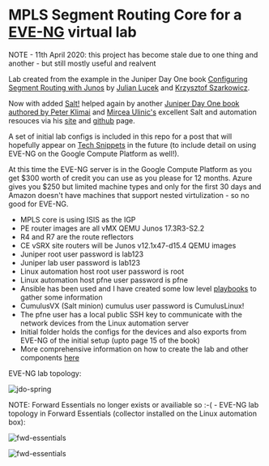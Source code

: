 # MPLS Segment Routing Core for a [EVE-NG](http://www.eve-ng.net/) virtual lab

NOTE - 11th April 2020: this project has become stale due to one thing and another - but still mostly useful and realvent 

Lab created from the example in the Juniper Day One book [Configuring Segment Routing with Junos](https://www.juniper.net/uk/en/training/jnbooks/day-one/configuring-segment-routing-junos/index.page) by [Julian Lucek](https://twitter.com/julianlucek?lang=en) and [Krzysztof Szarkowicz](https://www.oreilly.com/pub/au/6140).

Now with added [Salt!](https://www.saltstack.com/solutions/netops/) helped again by another [Juniper Day One book authored by Peter Klimai](https://github.com/pklimai/day-one-junos-salt) and [Mircea Ulinic's](https://twitter.com/mirceaulinic) excellent Salt and automation resouces via his [site](https://mirceaulinic.net/) and [github](https://github.com/mirceaulinic) page.

A set of initial lab configs is included in this repo for a post that will hopefully appear on [Tech Snippets](https://sipart.github.io/) in the future (to include detail on using EVE-NG on the Google Compute Platform as well!).

At this time the EVE-NG server is in the Google Compute Platform as you get $300 worth of credit you can use as you please for 12 months. Azure gives you $250 but limited machine types and only for the first 30 days and Amazon doesn't have machines that support nested virtulization - so no good for EVE-NG.

* MPLS core is using ISIS as the IGP
* PE router images are all vMX QEMU Junos 17.3R3-S2.2
* R4 and R7 are the route reflectors
* CE vSRX site routers will be Junos v12.1x47-d15.4 QEMU images
* Juniper root user password is lab123
* Juniper lab user password is lab123
* Linux automation host root user password is root
* Linux automation host pfne user password is pfne
* Ansible has been used and I have created some low level [playbooks](https://github.com/sipart/spring_lab/tree/master/playbooks) to gather some information
* CumulusVX (Salt minion) cumulus user password is CumulusLinux!
* The pfne user has a local public SSH key to communicate with the network devices from the Linux automation server
* Initial folder holds the configs for the devices and also exports from EVE-NG of the initial setup (upto page 15 of the book)
* More comprehensive information on how to create the lab and other components [here](https://github.com/sipart/spring_lab/blob/master/GCP%20setup%20and%20more.md)

EVE-NG lab topology:

![jdo-spring](/img/SPRING-lab1.png)

NOTE: Forward Essentials no longer exists or availiable so :-( - EVE-NG lab topology in Forward Essentials (collector installed on the Linux automation box):

![fwd-essentials](/img/springcoreinFWDess1.png)


![fwd-essentials](/img/springcoreinFWDess2.png)
